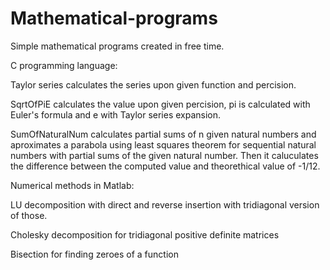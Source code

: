 # Mathematical-programs
Simple mathematical programs created in free time.

C programming language:
    
   Taylor series calculates the series upon given function and percision.

   SqrtOfPiE calculates the value upon given percision, pi is calculated with Euler's formula and e with Taylor series expansion.

   SumOfNaturalNum calculates partial sums of n given natural numbers and aproximates a parabola using least squares theorem for sequential natural numbers with partial    sums of the given natural number. Then it caluculates the difference between the computed value and theorethical value of -1/12.


Numerical methods in Matlab:
  
   LU decomposition with direct and reverse insertion with tridiagonal version of those.
    
   Cholesky decomposition for tridiagonal positive definite matrices
    
   Bisection for finding zeroes of a function
    
